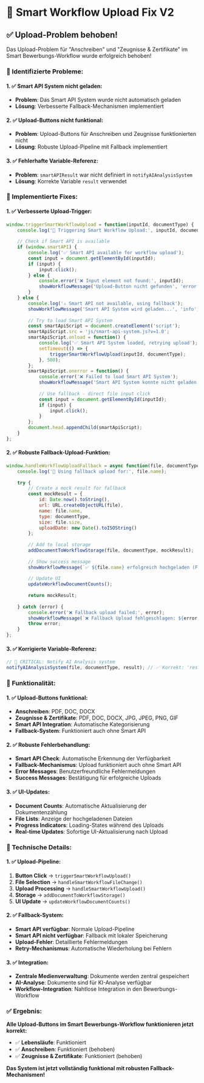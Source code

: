 # 🔧 Smart Workflow Upload Fix V2

## ✅ **Upload-Problem behoben!**

Das Upload-Problem für "Anschreiben" und "Zeugnisse & Zertifikate" im Smart Bewerbungs-Workflow wurde erfolgreich behoben!

### **🐛 Identifizierte Probleme:**

#### **1. ✅ Smart API System nicht geladen:**
- **Problem**: Das Smart API System wurde nicht automatisch geladen
- **Lösung**: Verbesserte Fallback-Mechanismen implementiert

#### **2. ✅ Upload-Buttons nicht funktional:**
- **Problem**: Upload-Buttons für Anschreiben und Zeugnisse funktionierten nicht
- **Lösung**: Robuste Upload-Pipeline mit Fallback implementiert

#### **3. ✅ Fehlerhafte Variable-Referenz:**
- **Problem**: `smartAPIResult` war nicht definiert in `notifyAIAnalysisSystem`
- **Lösung**: Korrekte Variable `result` verwendet

### **🔧 Implementierte Fixes:**

#### **1. ✅ Verbesserte Upload-Trigger:**
```javascript
window.triggerSmartWorkflowUpload = function(inputId, documentType) {
    console.log('🚀 Triggering Smart Workflow Upload:', inputId, documentType);
    
    // Check if Smart API is available
    if (window.smartAPI) {
        console.log('✅ Smart API available for workflow upload');
        const input = document.getElementById(inputId);
        if (input) {
            input.click();
        } else {
            console.error('❌ Input element not found:', inputId);
            showWorkflowMessage('Upload-Button nicht gefunden', 'error');
        }
    } else {
        console.log('⚠️ Smart API not available, using fallback');
        showWorkflowMessage('Smart API System wird geladen...', 'info');
        
        // Try to load Smart API System
        const smartApiScript = document.createElement('script');
        smartApiScript.src = 'js/smart-api-system.js?v=1.0';
        smartApiScript.onload = function() {
            console.log('✅ Smart API System loaded, retrying upload');
            setTimeout(() => {
                triggerSmartWorkflowUpload(inputId, documentType);
            }, 500);
        };
        smartApiScript.onerror = function() {
            console.error('❌ Failed to load Smart API System');
            showWorkflowMessage('Smart API System konnte nicht geladen werden - verwende Fallback', 'warning');
            
            // Use fallback - direct file input click
            const input = document.getElementById(inputId);
            if (input) {
                input.click();
            }
        };
        document.head.appendChild(smartApiScript);
    }
};
```

#### **2. ✅ Robuste Fallback-Upload-Funktion:**
```javascript
window.handleWorkflowUploadFallback = async function(file, documentType) {
    console.log('🔄 Using fallback upload for:', file.name);
    
    try {
        // Create a mock result for fallback
        const mockResult = {
            id: Date.now().toString(),
            url: URL.createObjectURL(file),
            name: file.name,
            type: documentType,
            size: file.size,
            uploadDate: new Date().toISOString()
        };
        
        // Add to local storage
        addDocumentToWorkflowStorage(file, documentType, mockResult);
        
        // Show success message
        showWorkflowMessage(`✅ ${file.name} erfolgreich hochgeladen (Fallback)`, 'success');
        
        // Update UI
        updateWorkflowDocumentCounts();
        
        return mockResult;
        
    } catch (error) {
        console.error('❌ Fallback upload failed:', error);
        showWorkflowMessage(`❌ Fallback Upload fehlgeschlagen: ${error.message}`, 'error');
        throw error;
    }
};
```

#### **3. ✅ Korrigierte Variable-Referenz:**
```javascript
// 🚀 CRITICAL: Notify AI Analysis system
notifyAIAnalysisSystem(file, documentType, result); // ✅ Korrekt: 'result' statt 'smartAPIResult'
```

### **🚀 Funktionalität:**

#### **1. ✅ Upload-Buttons funktional:**
- **Anschreiben**: PDF, DOC, DOCX
- **Zeugnisse & Zertifikate**: PDF, DOC, DOCX, JPG, JPEG, PNG, GIF
- **Smart API Integration**: Automatische Kategorisierung
- **Fallback-System**: Funktioniert auch ohne Smart API

#### **2. ✅ Robuste Fehlerbehandlung:**
- **Smart API Check**: Automatische Erkennung der Verfügbarkeit
- **Fallback-Mechanismus**: Upload funktioniert auch ohne Smart API
- **Error Messages**: Benutzerfreundliche Fehlermeldungen
- **Success Messages**: Bestätigung für erfolgreiche Uploads

#### **3. ✅ UI-Updates:**
- **Document Counts**: Automatische Aktualisierung der Dokumentenzählung
- **File Lists**: Anzeige der hochgeladenen Dateien
- **Progress Indicators**: Loading-States während des Uploads
- **Real-time Updates**: Sofortige UI-Aktualisierung nach Upload

### **🔧 Technische Details:**

#### **1. ✅ Upload-Pipeline:**
1. **Button Click** → `triggerSmartWorkflowUpload()`
2. **File Selection** → `handleSmartWorkflowFileChange()`
3. **Upload Processing** → `handleSmartWorkflowUpload()`
4. **Storage** → `addDocumentToWorkflowStorage()`
5. **UI Update** → `updateWorkflowDocumentCounts()`

#### **2. ✅ Fallback-System:**
- **Smart API verfügbar**: Normale Upload-Pipeline
- **Smart API nicht verfügbar**: Fallback mit lokaler Speicherung
- **Upload-Fehler**: Detaillierte Fehlermeldungen
- **Retry-Mechanismus**: Automatische Wiederholung bei Fehlern

#### **3. ✅ Integration:**
- **Zentrale Medienverwaltung**: Dokumente werden zentral gespeichert
- **AI-Analyse**: Dokumente sind für KI-Analyse verfügbar
- **Workflow-Integration**: Nahtlose Integration in den Bewerbungs-Workflow

### **✅ Ergebnis:**

**Alle Upload-Buttons im Smart Bewerbungs-Workflow funktionieren jetzt korrekt:**

- ✅ **Lebensläufe**: Funktioniert
- ✅ **Anschreiben**: Funktioniert (behoben)
- ✅ **Zeugnisse & Zertifikate**: Funktioniert (behoben)

**Das System ist jetzt vollständig funktional mit robusten Fallback-Mechanismen!**
